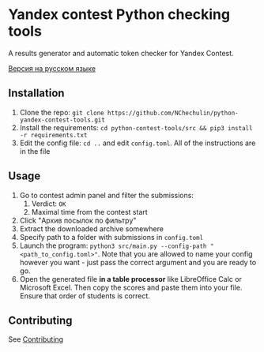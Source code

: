 # Yandex contest Python checking tools

A results generator and automatic token checker for Yandex Contest.

[Версия на русском языке](README-RU.md)

## Installation

1. Clone the repo: `git clone https://github.com/NChechulin/python-yandex-contest-tools.git`
2. Install the requirements: `cd python-contest-tools/src && pip3 install -r requirements.txt`
3. Edit the config file: `cd ..` and edit `config.toml`. All of the instructions are in the file

## Usage

1. Go to contest admin panel and filter the submissions:
   1. Verdict: `OK`
   2. Maximal time from the contest start
2. Click "Архив посылок по фильтру"
3. Extract the downloaded archive somewhere
4. Specify path to a folder with submissions in `config.toml`
5. Launch the program: `python3 src/main.py --config-path "<path_to_config.toml>"`.
   Note that you are allowed to name your config however you want - just pass the correct argument and you are ready to go.
6. Open the generated file **in a table processor** like LibreOffice Calc or Microsoft Excel. Then copy the scores and paste them into your file. Ensure that order of students is correct.

## Contributing

See [Contributing](CONTRIBUTING.md)
